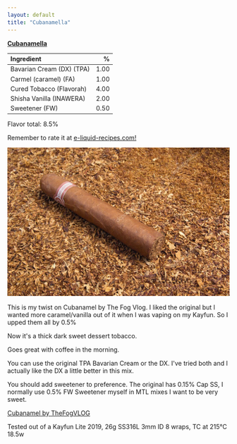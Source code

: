 ```yaml
---
layout: default
title: "Cubanamella"
---
```

**[Cubanamella ](https://e-liquid-recipes.com/recipe/3567509/Cubanamella)**

Ingredient|%
:---|---:
Bavarian Cream (DX) (TPA)|1.00
Carmel (caramel) (FA)|1.00
Cured Tobacco (Flavorah)|4.00
Shisha Vanilla (INAWERA)|2.00
Sweetener (FW)|0.50

Flavor total: 8.5%

Remember to rate it at [e-liquid-recipes.com!](https://e-liquid-recipes.com/recipe/3567509/Cubanamella)

![Cubanamella](/assets/img/cubanamella.jpg)

This is my twist on Cubanamel by The Fog Vlog.
I liked the original but I wanted more caramel/vanilla out of it when I was vaping on my Kayfun. So I upped them all by 0.5%

Now it's a thick dark sweet dessert tobacco. 

Goes great with coffee in the morning.

You can use the original TPA Bavarian Cream or the DX. I've tried both and I actually like the DX a little better in this mix.

You should add sweetener to preference.
The original has 0.15% Cap SS, I normally use 0.5% FW Sweetener myself in MTL mixes I want to be very sweet.

[Cubanamel by TheFogVLOG](https://alltheflavors.com/recipes/126323#cubanamel_by_thefogvlog)

Tested out of a Kayfun Lite 2019, 26g SS316L 3mm ID 8 wraps, TC at 215°C 18.5w